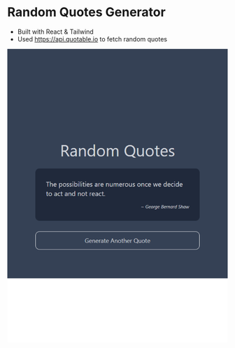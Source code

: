 # Random Quotes Generator

- Built with React & Tailwind
- Used https://api.quotable.io to fetch random quotes

![Screenshot](screenshot.png)


